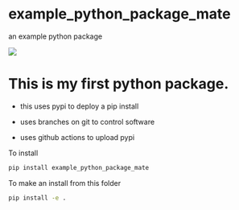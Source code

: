 # example_python_package_mate
an example python package

![](https://github.com/MyName/my-project/workflows/Project%20Tests/badge.svg)

# This is my first python package.

- this uses pypi to deploy a pip install

- uses branches on git to control software

- uses github actions to upload pypi

To install
```bash
pip install example_python_package_mate
```

To make an install from this folder
```bash
pip install -e .
```
